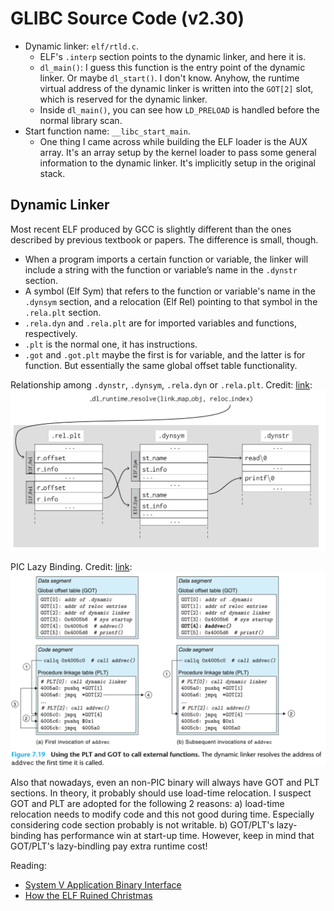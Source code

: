 # GLIBC Source Code (v2.30)

- Dynamic linker: `elf/rtld.c`.
    - ELF's `.interp` section points to the dynamic linker, and here it is.
    - `dl_main()`: I guess this function is the entry point of the dynamic linker.
       Or maybe `dl_start()`. I don't know.
       Anyhow, the runtime virtual address of the dynamic linker is written into the `GOT[2]` slot,
       which is reserved for the dynamic linker.
    - Inside `dl_main()`, you can see how `LD_PRELOAD` is handled before the normal library scan.
- Start function name: `__libc_start_main`.
    - One thing I came across while building the ELF loader is the AUX array.
      It's an array setup by the kernel loader to pass some general information
      to the dynamic linker. It's implicitly setup in the original stack.

## Dynamic Linker

Most recent ELF produced by GCC is slightly different than
the ones described by previous textbook or papers.
The difference is small, though.

- When a program imports a certain function or variable, the linker
  will include a string with the function or variable’s name in the
  `.dynstr` section.
- A symbol (Elf Sym) that refers to the function or variable's name in the `.dynsym` section,
  and a relocation (Elf Rel) pointing to that symbol in the `.rela.plt` section.
- `.rela.dyn` and `.rela.plt` are for imported variables and functions, respectively.
- `.plt` is the normal one, it has instructions.
- `.got` and `.got.plt` maybe the first is for variable, and the latter is for function.
  But essentially the same global offset table functionality.

Relationship among `.dynstr`, `.dynsym`, `.rela.dyn` or `.rela.plt`. Credit: [link](https://www.usenix.org/system/files/conference/usenixsecurity15/sec15-paper-di-frederico.pdf):
![image1](assets/relation.png)

PIC Lazy Binding. Credit: [link](https://uclibc.org/docs/psABI-x86_64.pdf):
![image2](assets/gotplt.png)

Also that nowadays, even an non-PIC binary will always have GOT and PLT sections.
In theory, it probably should use load-time relocation. I suspect GOT and PLT are adopted
for the following 2 reasons:
a) load-time relocation needs to
modify code and this not good during time.
Especially considering code section probably is not writable.
b) GOT/PLT's lazy-binding has performance win at start-up time. However, keep in mind that
GOT/PLT's lazy-bindling pay extra runtime cost!


Reading:

- [System V Application Binary Interface](https://uclibc.org/docs/psABI-x86_64.pdf)
- [How the ELF Ruined Christmas](https://www.usenix.org/system/files/conference/usenixsecurity15/sec15-paper-di-frederico.pdf)
